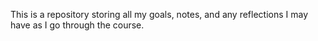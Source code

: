 This is a repository storing all my goals, notes, and any reflections I may have as I go through the course. 
